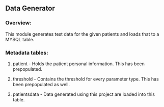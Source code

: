 ## Data Generator
### Overview:
This module generates test data for the given patients and loads that to a MYSQL table.

### Metadata tables:
  1. patient - Holds the patient personal information. This has been prepopulated.
  
  2. threshold - Contains the threshold for every parameter type. This has been prepopulated as well.
  
  3. patientsdata - Data generated using this project are loaded into this table.
